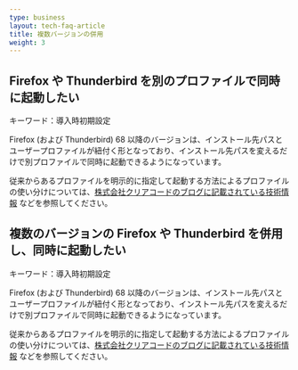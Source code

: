 ```yaml
---
type: business
layout: tech-faq-article
title: 複数バージョンの併用
weight: 3
---
```


## Firefox や Thunderbird を別のプロファイルで同時に起動したい

キーワード：導入時初期設定

Firefox (および Thunderbird) 68 以降のバージョンは、インストール先パスとユーザープロファイルが紐付く形となっており、インストール先パスを変えるだけで別プロファイルで同時に起動できるようになっています。

従来からあるプロファイルを明示的に指定して起動する方法によるプロファイルの使い分けについては、[株式会社クリアコードのブログに記載されている技術情報](https://www.clear-code.com/blog/2019/6/14.html) などを参照してください。

## 複数のバージョンの Firefox や Thunderbird を併用し、同時に起動したい

キーワード：導入時初期設定

Firefox (および Thunderbird) 68 以降のバージョンは、インストール先パスとユーザープロファイルが紐付く形となっており、インストール先パスを変えるだけで別プロファイルで同時に起動できるようになっています。

従来からあるプロファイルを明示的に指定して起動する方法によるプロファイルの使い分けについては、[株式会社クリアコードのブログに記載されている技術情報](https://www.clear-code.com/blog/2019/6/14.html) などを参照してください。
